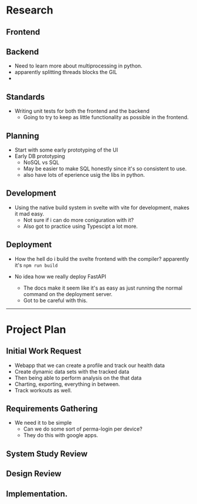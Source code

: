 # Research


## Frontend


## Backend
- Need to learn more about multiprocessing in python.
- apparently splitting threads blocks the GIL
- 


## Standards
- Writing unit tests for both the frontend and the backend
  - Going to try to keep as little functionality as possible in the frontend.


## Planning
- Start with some early prototyping of the UI
- Early DB prototyping
  - NoSQL vs SQL
  - May be easier to make SQL honestly since it's so consistent to use.
  - also have lots of eperience usig the libs in python.



## Development
- Using the native build system in svelte with vite for development, makes it mad easy.
  - Not sure if i can do more coniguration with it?
  - Also got to practice using Typescipt a lot more.


## Deployment
- How the hell do i build the svelte frontend with the compiler? apparently it's `npm run build`

- No idea how we really deploy FastAPI
  - The docs make it seem like it's as easy as just running the normal command on the deployment server.
  - Got to be careful with this.

---

# Project Plan

## Initial Work Request
- Webapp that we can create a profile and track our health data
- Create dynamic data sets with the tracked data
- Then being able to perform analysis on the that data
- Charting, exporting, everything in between.
- Track workouts as well.

## Requirements Gathering
- We need it to be simple
  - Can we do some sort of perma-login per device?
  - They do this with google apps.

## System Study Review

## Design Review

## Implementation.






